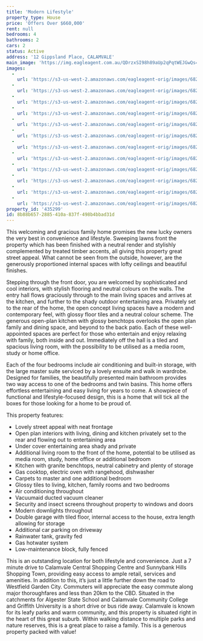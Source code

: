 ```yaml
---
title: 'Modern Lifestyle'
property_type: House
price: 'Offers Over $660,000'
rent: null
bedrooms: 4
bathrooms: 2
cars: 2
status: Active
address: '12 Gippsland Place, CALAMVALE'
main_image: 'https://img.eagleagent.com.au/QDrzxSI98h89aUp2qPqtWEJGwQs=/1280x854/smart/https://s3-us-west-2.amazonaws.com/eagleagent-orig/images/6822907/131584494-image-M.jpg'
images:
  -
    url: 'https://s3-us-west-2.amazonaws.com/eagleagent-orig/images/6822918/131584494-image-K.jpg'
  -
    url: 'https://s3-us-west-2.amazonaws.com/eagleagent-orig/images/6822917/131584494-image-J.jpg'
  -
    url: 'https://s3-us-west-2.amazonaws.com/eagleagent-orig/images/6822916/131584494-image-I.jpg'
  -
    url: 'https://s3-us-west-2.amazonaws.com/eagleagent-orig/images/6822915/131584494-image-H.jpg'
  -
    url: 'https://s3-us-west-2.amazonaws.com/eagleagent-orig/images/6822914/131584494-image-G.jpg'
  -
    url: 'https://s3-us-west-2.amazonaws.com/eagleagent-orig/images/6822913/131584494-image-F.jpg'
  -
    url: 'https://s3-us-west-2.amazonaws.com/eagleagent-orig/images/6822912/131584494-image-E.jpg'
  -
    url: 'https://s3-us-west-2.amazonaws.com/eagleagent-orig/images/6822911/131584494-image-D.jpg'
  -
    url: 'https://s3-us-west-2.amazonaws.com/eagleagent-orig/images/6822910/131584494-image-C.jpg'
  -
    url: 'https://s3-us-west-2.amazonaws.com/eagleagent-orig/images/6822909/131584494-image-B.jpg'
  -
    url: 'https://s3-us-west-2.amazonaws.com/eagleagent-orig/images/6822908/131584494-image-A.jpg'
  -
    url: 'https://s3-us-west-2.amazonaws.com/eagleagent-orig/images/6822907/131584494-image-M.jpg'
property_id: '435299'
id: 8b88b657-2885-410a-837f-498b4bbad31d
---
```

This welcoming and gracious family home promises the new lucky owners the very best in convenience and lifestyle. Sweeping lawns front the property which has been finished with a neutral render and stylishly complemented by treated timber accents, all giving this property great street appeal. What cannot be seen from the outside, however, are the generously proportioned internal spaces with lofty ceilings and beautiful finishes.

Stepping through the front door, you are welcomed by sophisticated and cool interiors, with stylish flooring and neutral colours on the walls. The entry hall flows graciously through to the main living spaces and arrives at the kitchen, and further to the shady outdoor entertaining area. Privately set to the rear of the home, the open concept living spaces have a modern and contemporary feel, with glossy floor tiles and a neutral colour scheme. The generous open-plan kitchen with glossy benchtops overlooks the open plan family and dining space, and beyond to the back patio. Each of these well-appointed spaces are perfect for those who entertain and enjoy relaxing with family, both inside and out. Immediately off the hall is a tiled and spacious living room, with the possibility to be utilised as a media room, study or home office.

Each of the four bedrooms include air conditioning and built-in storage, with the large master suite serviced by a lovely ensuite and walk in wardrobe. Designed for families, the beautifully presented main bathroom provides two way access to one of the bedrooms and twin basins. This home offers effortless entertaining and easy living for years to come. A showpiece of functional and lifestyle-focused design, this is a home that will tick all the boxes for those looking for a home to be proud of.

This property features:

*  Lovely street appeal with neat frontage
*  Open plan interiors with living, dining and kitchen privately set to the rear and flowing out to entertaining area
*  Under cover entertaining area shady and private
*  Additional living room to the front of the home, potential to be utilised as media room, study, home office or additional bedroom
*  Kitchen with granite benchtops, neutral cabinetry and plenty of storage
*  Gas cooktop, electric oven with rangehood, dishwasher
*  Carpets to master and one additional bedroom
*  Glossy tiles to living, kitchen, family rooms and two bedrooms
*  Air conditioning throughout
*  Vacuumaid ducted vacuum cleaner
*  Security and insect screens throughout property to windows and doors
*  Modern downlights throughout
*  Double garage with tiled floor, internal access to the house, extra length allowing for storage
*  Additional car parking on driveway
*  Rainwater tank, gravity fed
*  Gas hotwater system
*  Low-maintenance block, fully fenced

This is an outstanding location for both lifestyle and convenience. Just a 7 minute drive to Calamvale Central Shopping Centre and Sunnybank Hills Shopping Town, providing easy access to ample retail, services and amenities. In addition to this, it’s just a little further down the road to Westfield Garden City. Commuters will appreciate the easy commute along major thoroughfares and less than 20km to the CBD. Situated in the catchments for Algester State School and Calamvale Community College and Griffith University is a short drive or bus ride away. Calamvale is known for its leafy parks and warm community, and this property is situated right in the heart of this great suburb. Within walking distance to multiple parks and nature reserves, this is a great place to raise a family. This is a generous property packed with value!